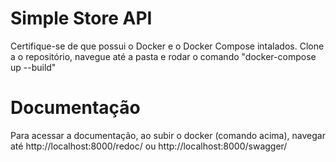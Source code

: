 # Simple Store API

Certifique-se de que possui o Docker e o Docker Compose intalados.
Clone a o repositório, navegue até a pasta e rodar o comando "docker-compose up --build"

# Documentação
Para acessar a documentação, ao subir o docker (comando acima), navegar até http://localhost:8000/redoc/ ou http://localhost:8000/swagger/

